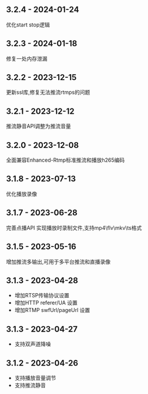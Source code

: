 ## 3.2.4 - 2024-01-24
优化start stop逻辑

## 3.2.3 - 2024-01-18
修复一处内存泄漏

## 3.2.2 - 2023-12-15
更新ssl库,修复无法推流rtmps的问题

## 3.2.1 - 2023-12-12
推流静音API调整为推流音量

## 3.2.0 - 2023-12-08
全面兼容Enhanced-Rtmp标准推流和播放h265编码

## 3.1.8 - 2023-07-13
优化播放录像

## 3.1.7 - 2023-06-28
完善点播API
实现播放时录制文件,支持mp4\flv\mkv\ts格式

## 3.1.5 - 2023-05-16
增加推流多输出,可用于多平台推流和直播录像

## 3.1.3 - 2023-04-28
* 增加RTSP传输协议设置
* 增加HTTP referer/UA 设置
* 增加RTMP swfUrl/pageUrl 设置

## 3.1.3 - 2023-04-27
* 支持双声道降噪
 
## 3.1.2 - 2023-04-26
* 支持播放音量调节
* 支持推流静音
